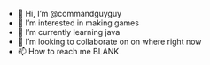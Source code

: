 - 👋 Hi, I’m @commandguyguy
- 👀 I’m interested in making games
- 🌱 I’m currently learning java
- 💞️ I’m looking to collaborate on on where right now
- 📫 How to reach me BLANK

<!---
commandguyguy/commandguyguy is a ✨ special ✨ repository because its `README.md` (this file) appears on your GitHub profile.
You can click the Preview link to take a look at your changes.
--->
